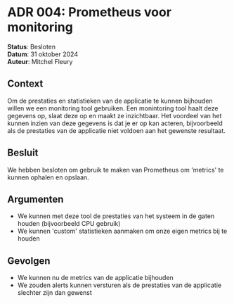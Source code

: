 # ADR 004: Prometheus voor monitoring

**Status**: Besloten  
**Datum**: 31 oktober 2024  
**Auteur**: Mitchel Fleury

## Context

Om de prestaties en statistieken van de applicatie te kunnen bijhouden willen we een monitoring tool gebruiken. Een monintoring tool haalt deze gegevens op, slaat deze op en maakt ze inzichtbaar. Het voordeel van het kunnen inzien van deze gegevens is dat je er op kan acteren, bijvoorbeeld als de prestaties van de applicatie niet voldoen aan het gewenste resultaat.

## Besluit

We hebben besloten om gebruik te maken van Prometheus om 'metrics' te kunnen ophalen en opslaan.

## Argumenten

- We kunnen met deze tool de prestaties van het systeem in de gaten houden (bijvoorbeeld CPU gebruik)
- We kunnen 'custom' statistieken aanmaken om onze eigen metrics bij te houden

## Gevolgen

- We kunnen nu de metrics van de applicatie bijhouden
- We zouden alerts kunnen versturen als de prestaties van de applicatie slechter zijn dan gewenst
